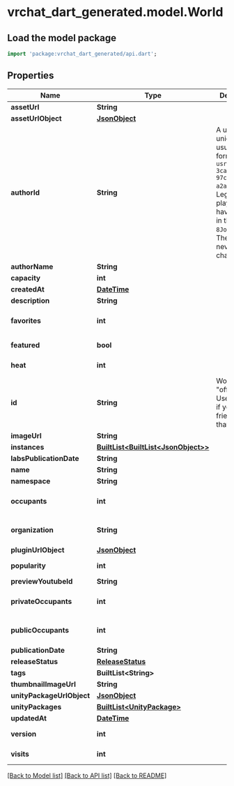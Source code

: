 # vrchat_dart_generated.model.World

## Load the model package
```dart
import 'package:vrchat_dart_generated/api.dart';
```

## Properties
Name | Type | Description | Notes
------------ | ------------- | ------------- | -------------
**assetUrl** | **String** |  | 
**assetUrlObject** | [**JsonObject**](.md) |  | 
**authorId** | **String** | A users unique ID, usually in the form of `usr_c1644b5b-3ca4-45b4-97c6-a2a0de70d469`. Legacy players can have old IDs in the form of `8JoV9XEdpo`. The ID can never be changed. | 
**authorName** | **String** |  | 
**capacity** | **int** |  | 
**createdAt** | [**DateTime**](DateTime.md) |  | 
**description** | **String** |  | 
**favorites** | **int** |  | [optional] [default to 0]
**featured** | **bool** |  | [default to false]
**heat** | **int** |  | [default to 0]
**id** | **String** | WorldID be \"offline\" on User profiles if you are not friends with that user. | 
**imageUrl** | **String** |  | 
**instances** | [**BuiltList&lt;BuiltList&lt;JsonObject&gt;&gt;**](BuiltList.md) |  | [optional] 
**labsPublicationDate** | **String** |  | 
**name** | **String** |  | 
**namespace** | **String** |  | 
**occupants** | **int** |  | [optional] [default to 0]
**organization** | **String** |  | [default to 'vrchat']
**pluginUrlObject** | [**JsonObject**](.md) |  | 
**popularity** | **int** |  | [default to 0]
**previewYoutubeId** | **String** |  | [optional] 
**privateOccupants** | **int** |  | [optional] [default to 0]
**publicOccupants** | **int** |  | [optional] [default to 0]
**publicationDate** | **String** |  | 
**releaseStatus** | [**ReleaseStatus**](ReleaseStatus.md) |  | 
**tags** | **BuiltList&lt;String&gt;** |  | 
**thumbnailImageUrl** | **String** |  | 
**unityPackageUrlObject** | [**JsonObject**](.md) |  | 
**unityPackages** | [**BuiltList&lt;UnityPackage&gt;**](UnityPackage.md) |  | 
**updatedAt** | [**DateTime**](DateTime.md) |  | 
**version** | **int** |  | [default to 0]
**visits** | **int** |  | [default to 0]

[[Back to Model list]](../README.md#documentation-for-models) [[Back to API list]](../README.md#documentation-for-api-endpoints) [[Back to README]](../README.md)


